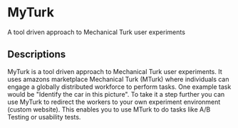# MyTurk
A tool driven approach to Mechanical Turk user experiments

## Descriptions
MyTurk is a tool driven approach to Mechanical Turk user experiments. It uses amazons marketplace Mechanical Turk (MTurk) where individuals can engage a globally distributed workforce to perform tasks. One example task would be "Identify the car in this picture". To take it a step further you can use MyTurk to redirect the workers to your own experiment environment (custom website). This enables you to use MTurk to do tasks like A/B Testing or usability tests. 
